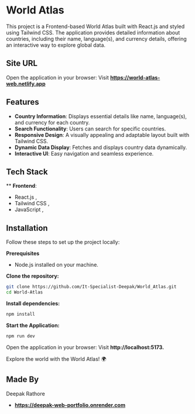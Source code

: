 
# World Atlas
This project is a Frontend-based World Atlas built with React.js and styled using Tailwind CSS. The application provides detailed information about countries, including their name, language(s), and currency details, offering an interactive way to explore global data.

## Site URL
Open the application in your browser:
Visit **https://world-atlas-web.netlify.app**

## Features
 - **Country Information**: Displays essential details like name, language(s), and currency for each country.
 - **Search Functionality**: Users can search for specific countries.
 - **Responsive Design**: A visually appealing and adaptable layout built with Tailwind CSS.
 - **Dynamic Data Display**: Fetches and displays country data dynamically.
 - **Interactive UI**: Easy navigation and seamless experience.

## Tech Stack
**
**Frontend**:
 - React.js ,  
 - Tailwind CSS ,
 - JavaScript ,

## Installation
Follow these steps to set up the project locally:

**Prerequisites**
- Node.js installed on your machine.

**Clone the repository:**
```bash
git clone https://github.com/It-Specialist-Deepak/World_Atlas.git
cd World-Atlas

```
**Install dependencies:**
```bash
npm install
```
**Start the Application:**
```bash
npm run dev
```
Open the application in your browser:
Visit **http://localhost:5173.**

Explore the world with the World Atlas! 🌍

## Made By
Deepak Rathore
- **https://deepak-web-portfolio.onrender.com**
